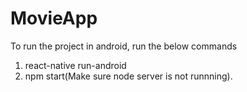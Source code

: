 # MovieApp
To run the project in android, run the below commands
1) react-native run-android
2) npm start(Make sure node server is not runnning).
